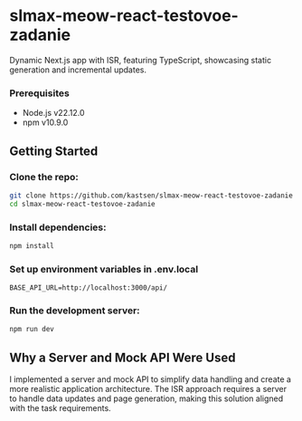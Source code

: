 # slmax-meow-react-testovoe-zadanie
Dynamic Next.js app with ISR, featuring TypeScript, showcasing static generation and incremental updates.

### Prerequisites
- Node.js v22.12.0
- npm v10.9.0


## Getting Started

### Clone the repo:
   ```bash
   git clone https://github.com/kastsen/slmax-meow-react-testovoe-zadanie
   cd slmax-meow-react-testovoe-zadanie
   ``` 
  
### Install dependencies:
   ```bash
   npm install
  ``` 

### Set up environment variables in .env.local
```
BASE_API_URL=http://localhost:3000/api/
```

### Run the development server:
```bash
npm run dev
```

## Why a Server and Mock API Were Used

I implemented a server and mock API to simplify data handling and create a more realistic application architecture. The ISR approach requires a server to handle data updates and page generation, making this solution aligned with the task requirements.
